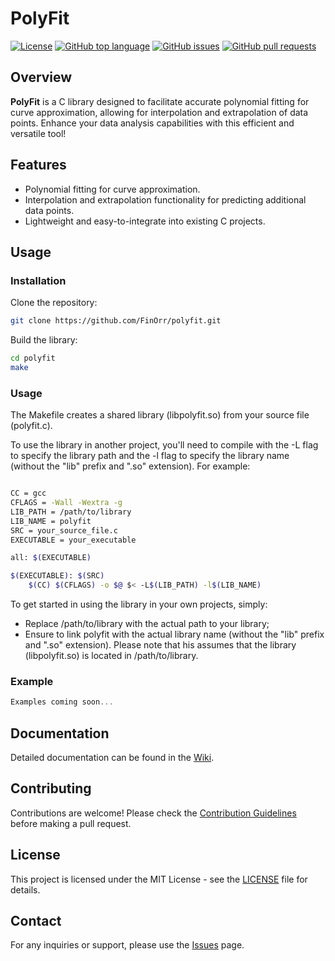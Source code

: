 # PolyFit

[![License](https://img.shields.io/badge/license-MIT-blue.svg)](LICENSE)
[![GitHub top language](https://img.shields.io/github/languages/top/FinOrr/polyfit.svg)](https://github.com/FinOrr/polyfit)
[![GitHub issues](https://img.shields.io/github/issues/FinOrr/polyfit.svg)](https://github.com/FinOrr/polyfit/issues)
[![GitHub pull requests](https://img.shields.io/github/issues-pr/FinOrr/polyfit.svg)](https://github.com/FinOrr/polyfit/pulls)


## Overview

**PolyFit** is a C library designed to facilitate accurate polynomial fitting for curve approximation, allowing for interpolation and extrapolation of data points. Enhance your data analysis capabilities with this efficient and versatile tool!

## Features

- Polynomial fitting for curve approximation.
- Interpolation and extrapolation functionality for predicting additional data points.
- Lightweight and easy-to-integrate into existing C projects.

## Usage

### Installation

Clone the repository:

```bash
git clone https://github.com/FinOrr/polyfit.git
```

Build the library:

```bash
cd polyfit
make
```

### Usage

The Makefile creates a shared library (libpolyfit.so) from your source file (polyfit.c).

To use the library in another project, you'll need to compile with the -L flag to specify the library path and the -l flag to specify the library name (without the "lib" prefix and ".so" extension). For example:

```bash

CC = gcc
CFLAGS = -Wall -Wextra -g
LIB_PATH = /path/to/library
LIB_NAME = polyfit
SRC = your_source_file.c
EXECUTABLE = your_executable

all: $(EXECUTABLE)

$(EXECUTABLE): $(SRC)
	$(CC) $(CFLAGS) -o $@ $< -L$(LIB_PATH) -l$(LIB_NAME)
```

To get started in using the library in your own projects, simply:
- Replace /path/to/library with the actual path to your library;
- Ensure to link polyfit with the actual library name (without the "lib" prefix and ".so" extension).
Please note that his assumes that the library (libpolyfit.so) is located in /path/to/library.

### Example

```c
Examples coming soon...
```

## Documentation

Detailed documentation can be found in the [Wiki](https://github.com/FinOrr/polyfit/wiki).

## Contributing

Contributions are welcome! Please check the [Contribution Guidelines](CONTRIBUTING.md) before making a pull request.

## License

This project is licensed under the MIT License - see the [LICENSE](LICENSE) file for details.
  
## Contact

For any inquiries or support, please use the [Issues](https://github.com/FinOrr/polyfit/issues) page.
 
